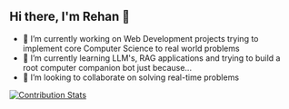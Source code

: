 ## Hi there, I'm Rehan 👋

- 🔭 I’m currently working on Web Development projects trying to implement core Computer Science to real world problems
- 🌱 I’m currently learning LLM's, RAG applications and trying to build a root computer companion bot just because...
- 👯 I’m looking to collaborate on solving real-time problems

[![Contribution Stats](https://github-contribution-stats.vercel.app/api/?username=rehan-io)](https://github.com/LordDashMe/github-contribution-stats/)
<!--
**north110/north110** is a ✨ _special_ ✨ repository because its `README.md` (this file) appears on your GitHub profile.

Here are some ideas to get you started:

- 🔭 I’m currently working on ...
- 🌱 I’m currently learning ...
- 👯 I’m looking to collaborate on ...
- 🤔 I’m looking for help with ...
- 💬 Ask me about ...
- 📫 How to reach me: ...
- 😄 Pronouns: ...
- ⚡ Fun fact: ...
-->
